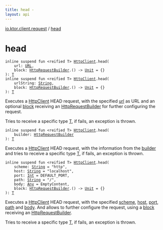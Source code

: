```yaml
---
title: head - 
layout: api
---
```


<div class='api-docs-breadcrumbs'><a href="index.html">io.ktor.client.request</a> / <a href="./head.html">head</a></div>

# head

<div class="overload-group" markdown="1">

<div class="signature"><code><span class="keyword">inline</span> <span class="keyword">suspend</span> <span class="keyword">fun </span><span class="symbol">&lt;</span><span class="keyword">reified</span>&nbsp;<span class="identifier">T</span><span class="symbol">&gt;</span> <a href="../io.ktor.client/-http-client/index.html"><span class="identifier">HttpClient</span></a><span class="symbol">.</span><span class="identifier">head</span><span class="symbol">(</span><br/>&nbsp;&nbsp;&nbsp;&nbsp;<span class="parameterName" id="io.ktor.client.request$head(io.ktor.client.HttpClient, java.net.URL, kotlin.Function1((io.ktor.client.request.HttpRequestBuilder, kotlin.Unit)))/url">url</span><span class="symbol">:</span>&nbsp;<a href="http://docs.oracle.com/javase/6/docs/api/java/net/URL.html"><span class="identifier">URL</span></a><span class="symbol">, </span><br/>&nbsp;&nbsp;&nbsp;&nbsp;<span class="parameterName" id="io.ktor.client.request$head(io.ktor.client.HttpClient, java.net.URL, kotlin.Function1((io.ktor.client.request.HttpRequestBuilder, kotlin.Unit)))/block">block</span><span class="symbol">:</span>&nbsp;<a href="-http-request-builder/index.html"><span class="identifier">HttpRequestBuilder</span></a><span class="symbol">.</span><span class="symbol">(</span><span class="symbol">)</span>&nbsp;<span class="symbol">-&gt;</span>&nbsp;<a href="https://kotlinlang.org/api/latest/jvm/stdlib/kotlin/-unit/index.html"><span class="identifier">Unit</span></a>&nbsp;<span class="symbol">=</span>&nbsp;{}<br/><span class="symbol">)</span><span class="symbol">: </span><a href="head.html#T"><span class="identifier">T</span></a></code></div>

<div class="signature"><code><span class="keyword">inline</span> <span class="keyword">suspend</span> <span class="keyword">fun </span><span class="symbol">&lt;</span><span class="keyword">reified</span>&nbsp;<span class="identifier">T</span><span class="symbol">&gt;</span> <a href="../io.ktor.client/-http-client/index.html"><span class="identifier">HttpClient</span></a><span class="symbol">.</span><span class="identifier">head</span><span class="symbol">(</span><br/>&nbsp;&nbsp;&nbsp;&nbsp;<span class="parameterName" id="io.ktor.client.request$head(io.ktor.client.HttpClient, kotlin.String, kotlin.Function1((io.ktor.client.request.HttpRequestBuilder, kotlin.Unit)))/urlString">urlString</span><span class="symbol">:</span>&nbsp;<a href="https://kotlinlang.org/api/latest/jvm/stdlib/kotlin/-string/index.html"><span class="identifier">String</span></a><span class="symbol">, </span><br/>&nbsp;&nbsp;&nbsp;&nbsp;<span class="parameterName" id="io.ktor.client.request$head(io.ktor.client.HttpClient, kotlin.String, kotlin.Function1((io.ktor.client.request.HttpRequestBuilder, kotlin.Unit)))/block">block</span><span class="symbol">:</span>&nbsp;<a href="-http-request-builder/index.html"><span class="identifier">HttpRequestBuilder</span></a><span class="symbol">.</span><span class="symbol">(</span><span class="symbol">)</span>&nbsp;<span class="symbol">-&gt;</span>&nbsp;<a href="https://kotlinlang.org/api/latest/jvm/stdlib/kotlin/-unit/index.html"><span class="identifier">Unit</span></a>&nbsp;<span class="symbol">=</span>&nbsp;{}<br/><span class="symbol">)</span><span class="symbol">: </span><a href="head.html#T"><span class="identifier">T</span></a></code></div>

Executes a <a href="../io.ktor.client/-http-client/index.html">HttpClient</a> HEAD request, with the specified <a href="head.html#io.ktor.client.request$head(io.ktor.client.HttpClient, java.net.URL, kotlin.Function1((io.ktor.client.request.HttpRequestBuilder, kotlin.Unit)))/url">url</a> as URL and
an optional <a href="head.html#io.ktor.client.request$head(io.ktor.client.HttpClient, java.net.URL, kotlin.Function1((io.ktor.client.request.HttpRequestBuilder, kotlin.Unit)))/block">block</a> receiving an <a href="-http-request-builder/index.html">HttpRequestBuilder</a> for further configuring the request.

Tries to receive a specific type <a href="head.html#T">T</a>, if fails, an exception is thrown.

</div>
<div class="overload-group" markdown="1">

<div class="signature"><code><span class="keyword">inline</span> <span class="keyword">suspend</span> <span class="keyword">fun </span><span class="symbol">&lt;</span><span class="keyword">reified</span>&nbsp;<span class="identifier">T</span><span class="symbol">&gt;</span> <a href="../io.ktor.client/-http-client/index.html"><span class="identifier">HttpClient</span></a><span class="symbol">.</span><span class="identifier">head</span><span class="symbol">(</span><br/>&nbsp;&nbsp;&nbsp;&nbsp;<span class="parameterName" id="io.ktor.client.request$head(io.ktor.client.HttpClient, io.ktor.client.request.HttpRequestBuilder)/builder">builder</span><span class="symbol">:</span>&nbsp;<a href="-http-request-builder/index.html"><span class="identifier">HttpRequestBuilder</span></a><br/><span class="symbol">)</span><span class="symbol">: </span><a href="head.html#T"><span class="identifier">T</span></a></code></div>

Executes a <a href="../io.ktor.client/-http-client/index.html">HttpClient</a> HEAD request, with the information from the <a href="head.html#io.ktor.client.request$head(io.ktor.client.HttpClient, io.ktor.client.request.HttpRequestBuilder)/builder">builder</a>
and tries to receive a specific type <a href="head.html#T">T</a>, if fails, an exception is thrown.

</div>
<div class="overload-group" markdown="1">

<div class="signature"><code><span class="keyword">inline</span> <span class="keyword">suspend</span> <span class="keyword">fun </span><span class="symbol">&lt;</span><span class="keyword">reified</span>&nbsp;<span class="identifier">T</span><span class="symbol">&gt;</span> <a href="../io.ktor.client/-http-client/index.html"><span class="identifier">HttpClient</span></a><span class="symbol">.</span><span class="identifier">head</span><span class="symbol">(</span><br/>&nbsp;&nbsp;&nbsp;&nbsp;<span class="parameterName" id="io.ktor.client.request$head(io.ktor.client.HttpClient, kotlin.String, kotlin.String, kotlin.Int, kotlin.String, kotlin.Any, kotlin.Function1((io.ktor.client.request.HttpRequestBuilder, kotlin.Unit)))/scheme">scheme</span><span class="symbol">:</span>&nbsp;<a href="https://kotlinlang.org/api/latest/jvm/stdlib/kotlin/-string/index.html"><span class="identifier">String</span></a>&nbsp;<span class="symbol">=</span>&nbsp;"http"<span class="symbol">, </span><br/>&nbsp;&nbsp;&nbsp;&nbsp;<span class="parameterName" id="io.ktor.client.request$head(io.ktor.client.HttpClient, kotlin.String, kotlin.String, kotlin.Int, kotlin.String, kotlin.Any, kotlin.Function1((io.ktor.client.request.HttpRequestBuilder, kotlin.Unit)))/host">host</span><span class="symbol">:</span>&nbsp;<a href="https://kotlinlang.org/api/latest/jvm/stdlib/kotlin/-string/index.html"><span class="identifier">String</span></a>&nbsp;<span class="symbol">=</span>&nbsp;"localhost"<span class="symbol">, </span><br/>&nbsp;&nbsp;&nbsp;&nbsp;<span class="parameterName" id="io.ktor.client.request$head(io.ktor.client.HttpClient, kotlin.String, kotlin.String, kotlin.Int, kotlin.String, kotlin.Any, kotlin.Function1((io.ktor.client.request.HttpRequestBuilder, kotlin.Unit)))/port">port</span><span class="symbol">:</span>&nbsp;<a href="https://kotlinlang.org/api/latest/jvm/stdlib/kotlin/-int/index.html"><span class="identifier">Int</span></a>&nbsp;<span class="symbol">=</span>&nbsp;DEFAULT_PORT<span class="symbol">, </span><br/>&nbsp;&nbsp;&nbsp;&nbsp;<span class="parameterName" id="io.ktor.client.request$head(io.ktor.client.HttpClient, kotlin.String, kotlin.String, kotlin.Int, kotlin.String, kotlin.Any, kotlin.Function1((io.ktor.client.request.HttpRequestBuilder, kotlin.Unit)))/path">path</span><span class="symbol">:</span>&nbsp;<a href="https://kotlinlang.org/api/latest/jvm/stdlib/kotlin/-string/index.html"><span class="identifier">String</span></a>&nbsp;<span class="symbol">=</span>&nbsp;"/"<span class="symbol">, </span><br/>&nbsp;&nbsp;&nbsp;&nbsp;<span class="parameterName" id="io.ktor.client.request$head(io.ktor.client.HttpClient, kotlin.String, kotlin.String, kotlin.Int, kotlin.String, kotlin.Any, kotlin.Function1((io.ktor.client.request.HttpRequestBuilder, kotlin.Unit)))/body">body</span><span class="symbol">:</span>&nbsp;<a href="https://kotlinlang.org/api/latest/jvm/stdlib/kotlin/-any/index.html"><span class="identifier">Any</span></a>&nbsp;<span class="symbol">=</span>&nbsp;EmptyContent<span class="symbol">, </span><br/>&nbsp;&nbsp;&nbsp;&nbsp;<span class="parameterName" id="io.ktor.client.request$head(io.ktor.client.HttpClient, kotlin.String, kotlin.String, kotlin.Int, kotlin.String, kotlin.Any, kotlin.Function1((io.ktor.client.request.HttpRequestBuilder, kotlin.Unit)))/block">block</span><span class="symbol">:</span>&nbsp;<a href="-http-request-builder/index.html"><span class="identifier">HttpRequestBuilder</span></a><span class="symbol">.</span><span class="symbol">(</span><span class="symbol">)</span>&nbsp;<span class="symbol">-&gt;</span>&nbsp;<a href="https://kotlinlang.org/api/latest/jvm/stdlib/kotlin/-unit/index.html"><span class="identifier">Unit</span></a>&nbsp;<span class="symbol">=</span>&nbsp;{}<br/><span class="symbol">)</span><span class="symbol">: </span><a href="head.html#T"><span class="identifier">T</span></a></code></div>

Executes a <a href="../io.ktor.client/-http-client/index.html">HttpClient</a> HEAD request, with the specified <a href="head.html#io.ktor.client.request$head(io.ktor.client.HttpClient, kotlin.String, kotlin.String, kotlin.Int, kotlin.String, kotlin.Any, kotlin.Function1((io.ktor.client.request.HttpRequestBuilder, kotlin.Unit)))/scheme">scheme</a>, <a href="head.html#io.ktor.client.request$head(io.ktor.client.HttpClient, kotlin.String, kotlin.String, kotlin.Int, kotlin.String, kotlin.Any, kotlin.Function1((io.ktor.client.request.HttpRequestBuilder, kotlin.Unit)))/host">host</a>, <a href="head.html#io.ktor.client.request$head(io.ktor.client.HttpClient, kotlin.String, kotlin.String, kotlin.Int, kotlin.String, kotlin.Any, kotlin.Function1((io.ktor.client.request.HttpRequestBuilder, kotlin.Unit)))/port">port</a>, <a href="head.html#io.ktor.client.request$head(io.ktor.client.HttpClient, kotlin.String, kotlin.String, kotlin.Int, kotlin.String, kotlin.Any, kotlin.Function1((io.ktor.client.request.HttpRequestBuilder, kotlin.Unit)))/path">path</a> and <a href="head.html#io.ktor.client.request$head(io.ktor.client.HttpClient, kotlin.String, kotlin.String, kotlin.Int, kotlin.String, kotlin.Any, kotlin.Function1((io.ktor.client.request.HttpRequestBuilder, kotlin.Unit)))/body">body</a>.
And allows to further configure the request, using a <a href="head.html#io.ktor.client.request$head(io.ktor.client.HttpClient, kotlin.String, kotlin.String, kotlin.Int, kotlin.String, kotlin.Any, kotlin.Function1((io.ktor.client.request.HttpRequestBuilder, kotlin.Unit)))/block">block</a> receiving an <a href="-http-request-builder/index.html">HttpRequestBuilder</a>.

Tries to receive a specific type <a href="head.html#T">T</a>, if fails, an exception is thrown.

</div>
